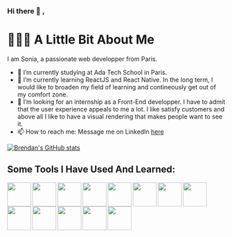 ### Hi there 👋 ,

<h1>👩🏽‍💻 A Little Bit About Me</h1>

I am Sonia, a passionate web developper from Paris.

- 🔭 I’m currently studying at Ada Tech School in Paris.
- 🌱 I’m currently learning ReactJS and React Native. In the long term, I would like to broaden my field of learning and contineously get out of my comfort zone. 
- 🤔 I’m looking for an internship as a Front-End developper. I have to admit that the user experience appeals to me a lot. I like satisfy customers and above all I like to have a visual rendering that makes people want to see it.
- 📫 How to reach me: Message me on LinkedIn <a href="https://www.linkedin.com/in/chellabisonia/">
here</a>

          

[![Brendan's GitHub stats](https://github-readme-stats.vercel.app/api?username=chellabisonia)](https://github.com/bltomlin/github-readme-stats)





<h2> Some Tools I Have Used And Learned:</h2>



<img align="left" width="55px" src="https://cdn.jsdelivr.net/gh/devicons/devicon/icons/vscode/vscode-original-wordmark.svg" />
          
<img align="left" width="55px" src="https://cdn.jsdelivr.net/gh/devicons/devicon/icons/javascript/javascript-original.svg" />

<img align="left" width="55px"  src="https://cdn.jsdelivr.net/gh/devicons/devicon/icons/react/react-original-wordmark.svg" />

<img align="left" width="55px"  src="https://cdn.jsdelivr.net/gh/devicons/devicon/icons/nodejs/nodejs-plain-wordmark.svg" />

<img align="left" width="55px" src="https://cdn.jsdelivr.net/gh/devicons/devicon/icons/php/php-plain.svg" />

<img align="left" width="55px" src="https://cdn.jsdelivr.net/gh/devicons/devicon/icons/html5/html5-plain-wordmark.svg" />

<img  align="left" width="55px" src="https://cdn.jsdelivr.net/gh/devicons/devicon/icons/css3/css3-plain-wordmark.svg" />
 
<img align="left" width="55px" src="https://cdn.jsdelivr.net/gh/devicons/devicon/icons/mongodb/mongodb-plain-wordmark.svg" />

<img  align="left" width="55px" src="https://cdn.jsdelivr.net/gh/devicons/devicon/icons/mysql/mysql-original-wordmark.svg" />

<img align="left" width="55px" src="https://cdn.jsdelivr.net/gh/devicons/devicon/icons/jest/jest-plain.svg" />
          
<img align="left" width="55px" src="https://cdn.jsdelivr.net/gh/devicons/devicon/icons/git/git-plain-wordmark.svg" />

<img align="left" width="55px" src="https://cdn.jsdelivr.net/gh/devicons/devicon/icons/figma/figma-original.svg" />

<img align="left" width="55px" src="https://cdn.jsdelivr.net/gh/devicons/devicon/icons/npm/npm-original-wordmark.svg" />
          

          
          
          
          
          
          


          
          
          

          
          
